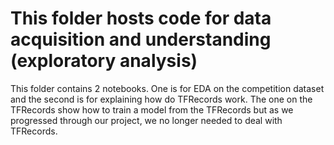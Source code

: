 # This folder hosts code for data acquisition and understanding (exploratory analysis)

This folder contains 2 notebooks. One is for EDA on the competition dataset and the second is for explaining how do TFRecords work.
The one on the TFRecords show how to train a model from the TFRecords but as we progressed through our project, we no longer needed to deal with TFRecords.